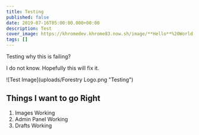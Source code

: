 ```yaml
---
title: Testing
published: false
date: 2019-07-16T05:00:00.000+00:00
description: Test
cover_image: https://khromedev.khrome83.now.sh/image/**Hello**%20World.png?theme=royal-blue&pattern=bubbles&screen=cover-image&undraw=version-control
tags: []
---
```


Testing why this is failing?

I do not know. Hopefully this will fix it.

![Test Image](uploads/Forestry Logo.png "Testing")

## Things I want to go Right

1. Images Working
2. Admin Panel Working
3. Drafts Working
